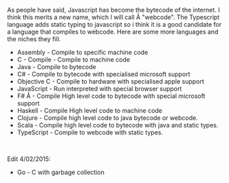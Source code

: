 As people have said, Javascript has become the bytecode of the internet. I think this merits a new name, which I will call Â "webcode". The Typescript language adds static typing to javascript so i think it is a good candidate for a language that compiles to webcode. Here are some more languages and the niches they fill.
<ul>
	<li>Assembly - Compile to specific machine code</li>
	<li>C - Compile - Compile to machine code</li>
	<li>Java - Compile to bytecode</li>
	<li>C# - Compile to bytecode with specialised microsoft support</li>
	<li>Objective C - Compile to hardware with specialised apple support</li>
	<li>JavaScript - Run interpreted with special browser support</li>
	<li>F# Â - Compile High level code to bytecode with special microsoft support</li>
	<li>Haskell - Compile High level code to machine code</li>
	<li>Clojure - Compile high level code to java bytecode or webcode.</li>
	<li>Scala - Compile high level code to bytecode with java and static types.</li>
	<li>TypeScript - Compile to webcode with static types.</li>
</ul>
&nbsp;

Edit 4/02/2015:
<ul>
	<li>Go - C with garbage collection</li>
</ul>
